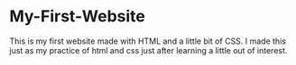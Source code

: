 # My-First-Website
This is my first website made with HTML and a little bit of CSS. I made this just as my practice of html and css just after learning a little out of interest.
